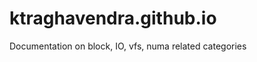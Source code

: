 ktraghavendra.github.io
==========================

Documentation on block, IO, vfs, numa related categories
